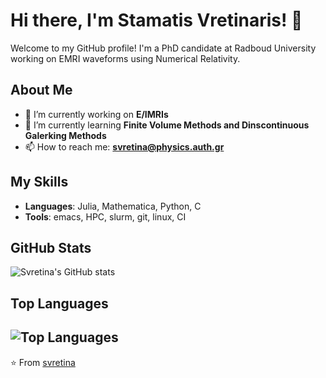 # Hi there, I'm Stamatis Vretinaris! 👋

Welcome to my GitHub profile! I'm a PhD candidate at Radboud University working on EMRI waveforms using Numerical Relativity. 

## About Me

- 🔭 I’m currently working on **E/IMRIs**
- 🌱 I’m currently learning **Finite Volume Methods and Dinscontinuous Galerking Methods**
- 📫 How to reach me: **svretina@physics.auth.gr**

## My Skills

- **Languages**: Julia, Mathematica, Python, C
- **Tools**: emacs, HPC, slurm, git, linux, CI

## GitHub Stats

![Svretina's GitHub stats](https://github-readme-stats.vercel.app/api?username=svretina&show_icons=true&theme=radical)

## Top Languages

![Top Languages](https://github-readme-stats.vercel.app/api/top-langs/?username=svretina&layout=compact&theme=radical)
---

⭐️ From [svretina](https://github.com/svretina)
